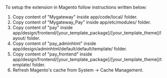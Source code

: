 To setup the extension in Magento follow instructions written below:

1. Copy content of "Mygateway" inside app/code/local/ folder.
2. Copy content of "Mygateway_Pay" inside app/etc/modules/ folder.
3. Copy content of "pay" inside app/design/frontend/[your_template_package]/[your_template_theme]/layout/ folder.
4. Copy content of "pay_adminhtml" inside app/design/adminhtml/default/default/template/ folder.
5. Copy content of "pay_frontend" inside app/design/frontend/[your_template_package]/[your_template_theme]/template/ folder.
6. Refresh Magento's cache from System -> Cache Management.
